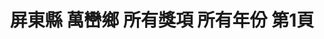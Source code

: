 ---
title: "屏東縣 萬巒鄉 所有獎項 所有年份 第1頁"
description: "屏東縣 萬巒鄉 所有獎項 所有年份 獲獎餐廳 第1頁"
keywords:
  - 美食競賽
  - 台灣美食
  - 美食精選
datePublished: "2025-06-30"
dateModified: "2025-07-04"
city: "屏東縣"
district: "萬巒鄉"
award: "所有獎項"
year: "所有年份"
page: 1
count: 1

restaurants:
  - name: "海鴻飯店"
    city: "屏東縣"
    district: "萬巒鄉"
    address: "屏東縣萬巒鄉民和路16號"
    phone: "087811220"
    geo: "22.574188019977104, 120.56909577131485"
    link: "屏東縣/萬巒鄉/海鴻飯店"
    google_map: "https://maps.app.goo.gl/TxLCA4vi31KcUvas5"
    footinder: "https://footinder.com.tw/%E5%B1%8F%E6%9D%B1%E7%B8%A3%E8%90%AC%E5%B7%92%E9%84%89/2842/"
    award:
    - name: "500盤"
      year: "2024"
---